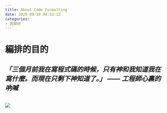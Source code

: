 ```yaml
---
title: About Code Formatting
date: 2020-09-10 04:53:12
categories: 
- 我就吠
---
```


# 編排的目的

<h2 style="font-style: italic;">
  「三個月前我在寫程式碼的時候，只有神和我知道我在寫什麼。而現在只剩下神知道了。」
  —— 工程師心裏的吶喊
</h2>

<br />

<div style="display: block;">
  <img src="/images/so_pitty.jpg" />
</div>